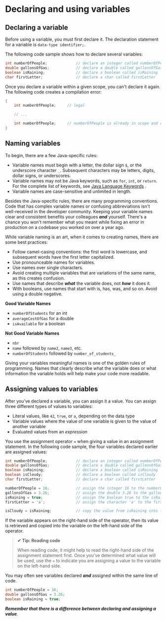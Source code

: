 # Declaring and using variables

## Declaring a variable
Before using a variable, you must first declare it. The declaration statement for a variable is `data-type identifier;`.

The following code sample shows how to declare several variables:
```java
int numberOfPeople;             // declare an integer called numberOfPeople
double gallonsOfGas;            // declare a double called gallonsOfGas
boolean isRaining;              // declare a boolean called isRaining
char firstLetter;               // declare a char called firstLetter
```

Once you declare a variable within a given scope, you can't declare it again. The following code creates a compilation error:
```java
{
    int numberOfPeople;     // legal

    // ...

    int numberOfPeople;     // numberOfPeople is already in scope and can't be declared again
}
```

## Naming variables
To begin, there are a few Java-specific rules:
-   Variable names must begin with a letter, the dollar sign `$`, or the underscore character `_`. Subsequent characters may be letters, digits, dollar signs, or underscores.
-   Variable names may not be Java keywords, such as `for`, `int`, or `return`. For the complete list of keywords, see [Java Language Keywords](https://docs.oracle.com/javase/tutorial/java/nutsandbolts/_keywords.html) .
-   Variable names are case-sensitive and unlimited in length.

Besides the Java-specific rules, there are many programming conventions. Code that has complex variable names or confusing abbreviations isn't well-received in the developer community. Keeping your variable names clear and consistent benefits your colleagues **_and_** yourself. There's a chance you won't remember what you meant while fixing an error in production on a codebase you worked on over a year ago.

While variable naming is an art, when it comes to creating names, there are some best practices:
-   Follow camel-casing conventions: the first word is lowercase, and subsequent words have the first letter capitalized.
-   Use pronounceable names for variables.
-   Use names over single characters.
-   Avoid creating multiple variables that are variations of the same name, as this creates confusion.
-   Use names that describe **_what_** the variable does, not **_how_** it does it.
-   With booleans, use names that start with is, has, was, and so on. Avoid using a double negative.

**Good Variable Names**
-   `numberOfStudents` for an int
-   `averageCostOfGas` for a double
-   `isAvailable` for a boolean

**Not Good Variable Names**
-   `nbr`
-   `name` followed by `name2`, `name3`, etc.
-   `numberOfStudents` followed by `number_of_students_`

Giving your variables meaningful names is one of the golden rules of programming. Names that clearly describe what the variable does or what information the variable holds will help make your code more readable.

## Assigning values to variables
After you've declared a variable, you can assign it a value. You can assign three different types of values to variables:
-   Literal values, like `42`, `true`, or `a`, depending on the data type
-   Variable values where the value of one variable is given to the value of another variable
-   Evaluated values from an _expression_

You use the assignment operator `=` when giving a value in an assignment statement. In the following code sample, the four variables declared earlier are assigned values:
```java
int numberOfPeople;             // declare an integer called numberOfPeople
double gallonsOfGas;            // declare a double called gallonsOfGas
boolean isRaining;              // declare a boolean called isRaining
boolean isCloudy;               // declare a boolean called isCloudy
char firstLetter;               // declare a char called firstLetter

numberOfPeople = 16;            // assign the integer 16 to the numberOfPeople variable
gallonsOfGas = 3.26;            // assign the double 3.26 to the gallonsOfGas variable
isRaining = true;               // assign the boolean true to the isRaining variable
firstLetter = 'a';              // assign the character 'a' to the firstLetter variable

isCloudy = isRaining;           // copy the value from isRaining into the isCloudy variable
```

If the variable appears on the right-hand side of the operator, then its value is retrieved and copied into the variable on the left-hand side of the operator.

>**✔ Tip: Reading code**
>
>When reading code, it might help to read the right-hand side of the assignment statement first. Once you've determined what value will be used, use the `=` to indicate you are assigning a value to the variable on the left-hand side.

You may often see variables declared **_and_** assigned within the same line of code.

```java
int numberOfPeople = 16;
double gallonsOfGas = 3.26;
boolean isRaining = true;
```

**_Remember that there is a difference between declaring and assigning a value_**.
